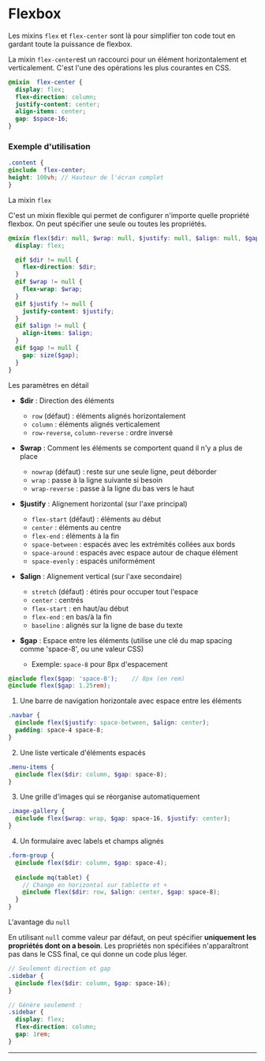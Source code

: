 # Flexbox

Les  mixins `flex` et `flex-center` sont là pour simplifier ton code tout en gardant toute la puissance de flexbox.

La mixin `flex-center`est un raccourci pour un élément horizontalement et verticalement. C'est l'une des opérations les plus courantes en CSS. 

```scss
@mixin  flex-center {
  display: flex;
  flex-direction: column;
  justify-content: center;
  align-items: center;
  gap: $space-16;
}
```
### Exemple d'utilisation

```scss
.content {
@include  flex-center;
height: 100vh; // Hauteur de l'écran complet
}
```

La mixin `flex`

C'est un mixin flexible qui permet de configurer n'importe quelle propriété flexbox. On peut spécifier une seule ou toutes les propriétés.

```scss
@mixin flex($dir: null, $wrap: null, $justify: null, $align: null, $gap: null) {
  display: flex;

  @if $dir != null {
    flex-direction: $dir;
  }
  @if $wrap != null {
    flex-wrap: $wrap;
  }
  @if $justify != null {
    justify-content: $justify;
  }
  @if $align != null {
    align-items: $align;
  }
  @if $gap != null {
    gap: size($gap);
  }
}

```
 Les paramètres en détail

- **$dir** : Direction des éléments
  - `row` (défaut) : éléments alignés horizontalement
  - `column` : éléments alignés verticalement
  - `row-reverse`, `column-reverse` : ordre inversé

- **$wrap** : Comment les éléments se comportent quand il n'y a plus de place
  - `nowrap` (défaut) : reste sur une seule ligne, peut déborder
  - `wrap` : passe à la ligne suivante si besoin
  - `wrap-reverse` : passe à la ligne du bas vers le haut

- **$justify** : Alignement horizontal (sur l'axe principal)
  - `flex-start` (défaut) : éléments au début
  - `center` : éléments au centre
  - `flex-end` : éléments à la fin
  - `space-between` : espacés avec les extrémités collées aux bords
  - `space-around` : espacés avec espace autour de chaque élément
  - `space-evenly` : espacés uniformément

- **$align** : Alignement vertical (sur l'axe secondaire)
  - `stretch` (défaut) : étirés pour occuper tout l'espace
  - `center` : centrés
  - `flex-start` : en haut/au début
  - `flex-end` : en bas/à la fin
  - `baseline` : alignés sur la ligne de base du texte

- **$gap** :  Espace entre les éléments (utilise une clé du map spacing comme 'space-8', ou une valeur CSS)
  - Exemple: `space-8` pour 8px d'espacement

```scss
@include flex($gap: 'space-8');    // 8px (en rem)
@include flex($gap: 1.25rem);  
```

1. Une barre de navigation horizontale avec espace entre les éléments

```scss
.navbar {
  @include flex($justify: space-between, $align: center);
  padding: space-4 space-8;
}
```

2. Une liste verticale d'éléments espacés

```scss
.menu-items {
  @include flex($dir: column, $gap: space-8);
}
```

3. Une grille d'images qui se réorganise automatiquement

```scss
.image-gallery {
  @include flex($wrap: wrap, $gap: space-16, $justify: center);
}
```

4. Un formulaire avec labels et champs alignés

```scss
.form-group {
  @include flex($dir: column, $gap: space-4);
  
  @include mq(tablet) {
    // Change en horizontal sur tablette et +
    @include flex($dir: row, $align: center, $gap: space-8);
  }
}
```

L'avantage du  `null`

En utilisant  `null`  comme valeur par défaut, on peut spécifier  **uniquement les propriétés dont on a besoin**. Les propriétés non spécifiées n'apparaîtront pas dans le CSS final, ce qui donne un code plus léger.

```scss
// Seulement direction et gap
.sidebar {
  @include flex($dir: column, $gap: space-16);
}

// Génère seulement :
.sidebar {
  display: flex;
  flex-direction: column;
  gap: 1rem;
}
```
---
